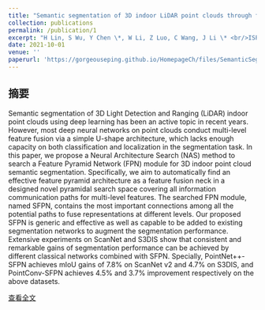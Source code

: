 ```yaml
---
title: "Semantic segmentation of 3D indoor LiDAR point clouds through feature pyramid architecture search"
collection: publications
permalink: /publication/1
excerpt: "H Lin, S Wu, Y Chen \*, W Li, Z Luo, C Wang, J Li \* <br/>ISPRS Journal of Photogrammetry and Remote Sensing, October, 2021<br/><img src='https://gorgeouseping.github.io/HomepageCh/images/SemanticSegmentationOf.jpg'>"
date: 2021-10-01
venue: ''
paperurl: 'https://gorgeouseping.github.io/HomepageCh/files/SemanticSegmentationOf.pdf'
---
```

## 摘要
Semantic segmentation of 3D Light Detection and Ranging (LiDAR) indoor point clouds using deep learning has been an active topic in recent years. However, most deep neural networks on point clouds conduct multi-level feature fusion via a simple U-shape architecture, which lacks enough capacity on both classification and localization in the segmentation task. In this paper, we propose a Neural Architecture Search (NAS) method to search a Feature Pyramid Network (FPN) module for 3D indoor point cloud semantic segmentation. Specifically, we aim to automatically find an effective feature pyramid architecture as a feature fusion neck in a designed novel pyramidal search space covering all information communication paths for multi-level features. The searched FPN module, named SFPN, contains the most important connections among all the potential paths to fuse representations at different levels. Our proposed SFPN is generic and effective as well as capable to be added to existing segmentation networks to augment the segmentation performance. Extensive experiments on ScanNet and S3DIS show that consistent and remarkable gains of segmentation performance can be achieved by different classical networks combined with SFPN. Specially, PointNet++-SFPN achieves mIoU gains of 7.8% on ScanNet v2 and 4.7% on S3DIS, and PointConv-SFPN achieves 4.5% and 3.7% improvement respectively on the above datasets.

[查看全文](https://doi.org/10.1016/j.isprsjprs.2021.05.009)
